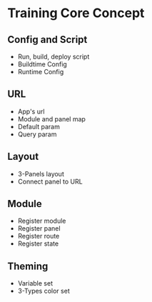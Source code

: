 # Training Core Concept

## Config and Script

* Run, build, deploy script
* Buildtime Config
* Runtime Config

## URL

* App's url
* Module and panel map
* Default param
* Query param

## Layout

* 3-Panels layout
* Connect panel to URL

## Module

* Register module
* Register panel
* Register route
* Register state

## Theming

* Variable set
* 3-Types color set